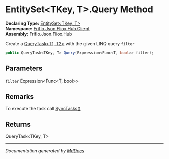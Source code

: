 ﻿<!--  
  <auto-generated>   
    The contents of this file were generated by a tool.  
    Changes to this file may be list if the file is regenerated  
  </auto-generated>   
-->

# EntitySet\<TKey, T\>.Query Method

**Declaring Type:** [EntitySet\<TKey, T\>](../index.md)  
**Namespace:** [Friflo.Json.Fliox.Hub.Client](../../index.md)  
**Assembly:** Friflo.Json.Fliox.Hub

Create a [QueryTask\<T1, T2\>](../../QueryTask-2/index.md) with the given LINQ query `filter`

```csharp
public QueryTask<TKey, T> Query(Expression<Func<T, bool>> filter);
```

## Parameters

`filter`  Expression\<Func\<T, bool\>\>

## Remarks

 To execute the task call [SyncTasks()](../../FlioxClient/methods/SyncTasks.md)

## Returns

QueryTask\<TKey, T\>

___

*Documentation generated by [MdDocs](https://github.com/ap0llo/mddocs)*
